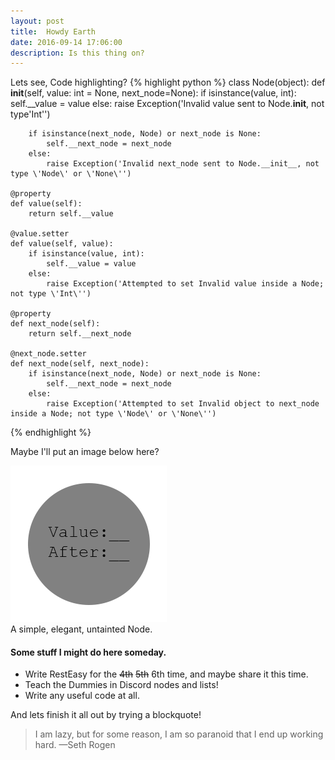 ```yaml
---
layout: post
title:  Howdy Earth
date: 2016-09-14 17:06:00
description: Is this thing on?
---
```

Lets see, Code highlighting?
{% highlight python %}
class Node(object):
    def __init__(self, value: int = None, next_node=None):
        if isinstance(value, int):
            self.__value = value
        else:
            raise Exception('Invalid value sent to Node.__init__, not type\'Int\'')

        if isinstance(next_node, Node) or next_node is None:
            self.__next_node = next_node
        else:
            raise Exception('Invalid next_node sent to Node.__init__, not type \'Node\' or \'None\'')

    @property
    def value(self):
        return self.__value

    @value.setter
    def value(self, value):
        if isinstance(value, int):
            self.__value = value
        else:
            raise Exception('Attempted to set Invalid value inside a Node; not type \'Int\'')

    @property
    def next_node(self):
        return self.__next_node

    @next_node.setter
    def next_node(self, next_node):
        if isinstance(next_node, Node) or next_node is None:
            self.__next_node = next_node
        else:
            raise Exception('Attempted to set Invalid object to next_node inside a Node; not type \'Node\' or \'None\'')
{% endhighlight %}


Maybe I'll put an image below here?
<div class="img_row">
	<img class="col three" src="/img/node.png">
</div>
<div class="col three caption">
	A simple, elegant, untainted Node. 
</div>


#### Some stuff I might do here someday.
<ul>
	<li>Write RestEasy for the <s>4th</s> <s>5th</s> 6th time, and maybe share it this time.</li>
	<li>Teach the Dummies in Discord nodes and lists!</li>
	<li>Write any useful code at all.</li>
</ul>


And lets finish it all out by trying a blockquote!
<blockquote>
	I am lazy, but for some reason, I am so paranoid that I end up working hard.
	—Seth Rogen
</blockquote>